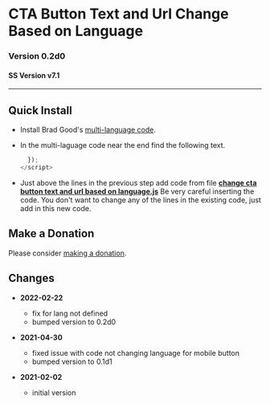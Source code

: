 # CTA Button Text and Url Change Based on Language

### Version 0.2d0

#### SS Version v7.1

---

## Quick Install

* Install Brad Good's [multi-language code](https://www.bradgood.net/articles/multi-language-content-on-any-squarespace-template).

* In the multi-laguage code near the end find the following text.
  ```javascript
    });
  </script>
  ```
  
* Just above the lines in the previous step add code from file
**[change cta button text and url based on language.js](change%20cta%20button%20text%20and%20url%20based%20on%20language.js#L1)**
Be very careful inserting the code. You don't want to change any of the lines in
the existing code, just add in this new code.

## Make a Donation

Please consider [making a donation](https://github.com/tomsWebConsulting/twcsl#make-a-donation).

## Changes

* **2022-02-22**

  * fix for lang not defined
  * bumped version to 0.2d0
  
* **2021-04-30**

  * fixed issue with code not changing language for mobile button
  * bumped version to 0.1d1
  
* **2021-02-02**

  * initial version
